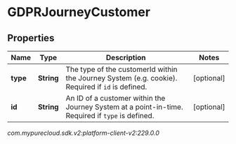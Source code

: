 # GDPRJourneyCustomer


## Properties

| Name | Type | Description | Notes |
| ------------ | ------------- | ------------- | ------------- |
| **type** | **String** | The type of the customerId within the Journey System (e.g. cookie). Required if `id` is defined. |  [optional] |
| **id** | **String** | An ID of a customer within the Journey System at a point-in-time. Required if `type` is defined. |  [optional] |




_com.mypurecloud.sdk.v2:platform-client-v2:229.0.0_
